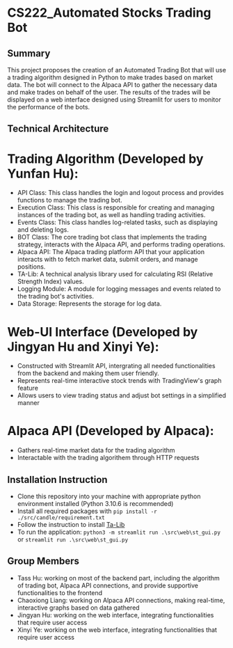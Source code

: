 # CS222_Automated Stocks Trading Bot
## Summary
This project proposes the creation of an Automated Trading Bot that will use a trading algorithm designed in Python to make trades based on market data. The bot will connect to the Alpaca API to gather the necessary data and make trades on behalf of the user. The results of the trades will be displayed on a web interface designed using Streamlit for users to monitor the performance of the bots.
## Technical Architecture
# Trading Algorithm (Developed by Yunfan Hu):
- API Class: This class handles the login and logout process and provides functions to manage the trading bot.
- Execution Class: This class is responsible for creating and managing instances of the trading bot, as well as handling trading activities.
- Events Class: This class handles log-related tasks, such as displaying and deleting logs.
- BOT Class: The core trading bot class that implements the trading strategy, interacts with the Alpaca API, and performs trading operations.
- Alpaca API: The Alpaca trading platform API that your application interacts with to fetch market data, submit orders, and manage positions.
- TA-Lib: A technical analysis library used for calculating RSI (Relative Strength Index) values.
- Logging Module: A module for logging messages and events related to the trading bot's activities.
- Data Storage: Represents the storage for log data.
# Web-UI Interface (Developed by Jingyan Hu and Xinyi Ye):
- Constructed with Streamlit API, intergrating all needed functionalities from the backend and making them user friendly.
- Represents real-time interactive stock trends with TradingView's graph feature
- Allows users to view trading status and adjust bot settings in a simplified manner
# Alpaca API (Developed by Alpaca):
- Gathers real-time market data for the trading algorithm
- Interactable with the trading algorithem through HTTP requests
## Installation Instruction
- Clone this repository into your machine with appropriate python environment installed (Python 3.10.6 is recommended)
- Install all required packages with `pip install -r ./src/candle/requirement.txt`
- Follow the instruction to install [Ta-Lib](https://pypi.org/project/TA-Lib/)
- To run the application: `python3 -m streamlit run .\src\web\st_gui.py` or `streamlit run .\src\web\st_gui.py`
## Group Members
- Tass Hu: working on most of the backend part, including the algorithm of trading bot, Alpaca API connections, and provide supportive functionalities to the frontend
- Chaoxiong Liang: working on Alpaca API connections, making real-time, interactive graphs based on data gathered
- Jingyan Hu: working on the web interface, integrating functionalities that require user access
- Xinyi Ye: working on the web interface, integrating functionalities that require user access
